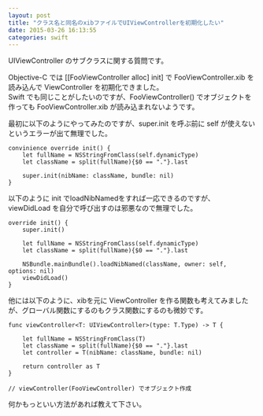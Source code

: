 ```yaml
---
layout: post
title: "クラス名と同名のxibファイルでUIViewControllerを初期化したい"
date: 2015-03-26 16:13:55
categories: swift
---
```

<p>UIViewController のサブクラスに関する質問です。</p>

<p>Objective-C では [[FooViewController alloc] init] で FooViewController.xib を読み込んで ViewController を初期化できました。<br>
Swift でも同じことがしたいのですが、FooViewController() でオブジェクトを作っても FooViewController.xib が読み込まれないようです。</p>

<p>最初に以下のようにやってみたのですが、super.init を呼ぶ前に self が使えないというエラーが出て無理でした。</p>

<pre><code>convinience override init() {
    let fullName = NSStringFromClass(self.dynamicType)
    let className = split(fullName){$0 == "."}.last

    super.init(nibName: className, bundle: nil)
}
</code></pre>

<p>以下のように init でloadNibNamedをすれば一応できるのですが、viewDidLoad を自分で呼び出すのは邪悪なので無理でした。</p>

<pre><code>override init() {
    super.init()

    let fullName = NSStringFromClass(self.dynamicType)
    let className = split(fullName){$0 == "."}.last

    NSBundle.mainBundle().loadNibNamed(className, owner: self, options: nil)
    viewDidLoad()
}
</code></pre>

<p>他には以下のように、xibを元に ViewController を作る関数も考えてみましたが、グローバル関数にするのもクラス関数にするのも微妙です。</p>

<pre><code>func viewController&lt;T: UIViewController&gt;(type: T.Type) -&gt; T {

    let fullName = NSStringFromClass(T)
    let className = split(fullName){$0 == "."}.last
    let controller = T(nibName: className, bundle: nil)

    return controller as T
}

// viewController(FooViewController) でオブジェクト作成
</code></pre>

<p>何かもっといい方法があれば教えて下さい。</p>
